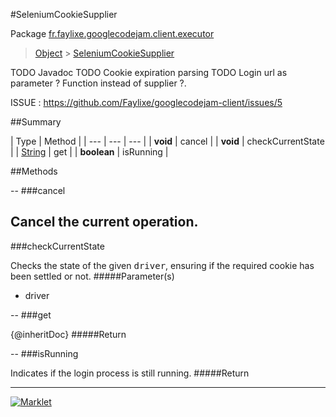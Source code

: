 #SeleniumCookieSupplier

Package [fr.faylixe.googlecodejam.client.executor](README.md)<br>
> [Object](../../../../java/lang/Object.md) > [SeleniumCookieSupplier](SeleniumCookieSupplier.md)

TODO Javadoc
 TODO Cookie expiration parsing
 TODO Login url as parameter ? Function instead of supplier ?.
 
 ISSUE : https://github.com/Faylixe/googlecodejam-client/issues/5

##Summary


| Type | Method |
| --- | --- | --- |
| **void** | cancel |
| **void** | checkCurrentState |
| [String](../../../../java/lang/String.md) | get |
| **boolean** | isRunning |

##Methods

--
###cancel


Cancel the current operation.
--
###checkCurrentState


Checks the state of the given <tt>driver</tt>,
 ensuring if the required cookie has been settled or not.
#####Parameter(s)


* driver

--
###get


{@inheritDoc}
#####Return



--
###isRunning


Indicates if the login process is still running.
#####Return



---
[![Marklet](https://img.shields.io/badge/Generated%20by-Marklet-green.svg)](https://github.com/Faylixe/marklet)